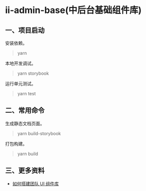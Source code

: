 # ii-admin-base(中后台基础组件库)

## 一、项目启动

安装依赖。

> yarn

本地开发调试。

> yarn storybook

运行单元测试。

> yarn test

## 二、常用命令

生成静态文档页面。

> yarn build-storybook

打包构建。

> yarn build

## 三、更多资料

- [如何搭建团队 UI 组件库](https://www.yuque.com/qg0ivw/ky9k8b/sf4sdi)

